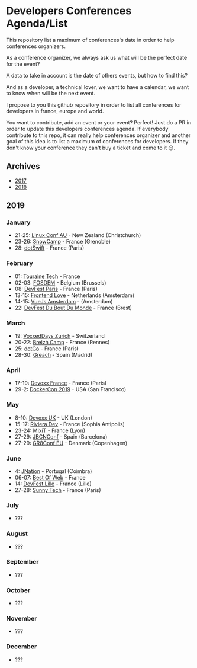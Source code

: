 # Developers Conferences Agenda/List

This repository list a maximum of conferences's date in order to help conferences organizers.

As a conference organizer, we always ask us what will be the perfect date for the event?

A data to take in account is the date of others events, but how to find this?

And as a developer, a technical lover, we want to have a calendar, we want to know when will be the next event.

I propose to you this github repository in order to list all conferences for developers in france, europe and world.

You want to contribute, add an event or your event? Perfect! Just do a PR in order to update this developers conferences agenda.
If everybody contribute to this repo, it can really help conferences organizer and another goal of this idea is to list a maximum of conferences for developers.
If they don't know your conference they can't buy a ticket and come to it 😏.

## Archives

* [2017](archives/2017.md)
* [2018](archives/2018.md)

## 2019

### January

* 21-25: [Linux Conf AU](http://linux.conf.au) - New Zealand (Christchurch)
* 23-26: [SnowCamp](http://snowcamp.io/fr/) - France (Grenoble)
* 28: [dotSwift](https://2019.dotswift.io/) - France (Paris)

### February

* 01: [Touraine Tech](https://touraine.tech/) - France
* 02-03: [FOSDEM](https://fosdem.org/2019/) - Belgium (Brussels)
* 08: [DevFest Paris](https://www.billetweb.fr/devfest-paris) - France (Paris)
* 13-15: [Frontend Love](http://frontenddeveloperlove.com) - Netherlands (Amsterdam)
* 14-15: [VueJs Amsterdam](vuejs.amsterdam) - (Amsterdam)
* 22: [DevFest Du Bout Du Monde](https://devfest.duboutdumonde.bzh/) - France (Brest)

### March

* 19: [VoxxedDays Zurich](https://voxxeddays.com/) - Switzerland
* 20-22: [Breizh Camp](http://www.breizhcamp.org/) - France (Rennes)
* 25: [dotGo](https://www.dotgo.eu/) - France (Paris)
* 28-30: [Greach](http://greachconf.org) - Spain (Madrid)

### April

* 17-19: [Devoxx France](https://www.devoxx.fr/) - France (Paris)
* 29-2: [DockerCon 2019](https://dockercon19.smarteventscloud.com/portal/newreg.ww) - USA (San Francisco)

### May

* 8-10: [Devoxx UK](https://www.devoxx.co.uk/) - UK (London)
* 15-17: [Riviera Dev](rivieradev.fr) - France (Sophia Antipolis)
* 23-24: [MixiT](mixitconf.org) - France (Lyon)
* 27-29: [JBCNConf](www.jbcnconf.com/2019) - Spain (Barcelona)
* 27-29: [GR8Conf EU](gr8conf.eu) - Denmark (Copenhagen)

### June

* 4: [JNation](https://jnation.pt) - Portugal (Coimbra)
* 06-07: [Best Of Web](http://bestofweb.paris/) - France
* 14: [DevFest Lille](https://devfest.gdglille.org/) - France (Lille)
* 27-28: [Sunny Tech](https://sunny-tech.io/) - France (Paris)

### July

* ???

### August

* ???

### September

* ???

### October

* ???

### November

* ???

### December

* ???
